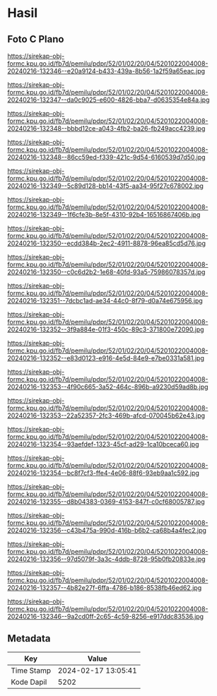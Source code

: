 # Hasil

## Foto C Plano

https://sirekap-obj-formc.kpu.go.id/fb7d/pemilu/pdpr/52/01/02/20/04/5201022004008-20240216-132346--e20a9124-b433-439a-8b56-1a2f59a65eac.jpg

https://sirekap-obj-formc.kpu.go.id/fb7d/pemilu/pdpr/52/01/02/20/04/5201022004008-20240216-132347--da0c9025-e600-4826-bba7-d0635354e84a.jpg

https://sirekap-obj-formc.kpu.go.id/fb7d/pemilu/pdpr/52/01/02/20/04/5201022004008-20240216-132348--bbbd12ce-a043-4fb2-ba26-fb249acc4239.jpg

https://sirekap-obj-formc.kpu.go.id/fb7d/pemilu/pdpr/52/01/02/20/04/5201022004008-20240216-132348--86cc59ed-f339-421c-9d54-6160539d7d50.jpg

https://sirekap-obj-formc.kpu.go.id/fb7d/pemilu/pdpr/52/01/02/20/04/5201022004008-20240216-132349--5c89d128-bb14-43f5-aa34-95f27c678002.jpg

https://sirekap-obj-formc.kpu.go.id/fb7d/pemilu/pdpr/52/01/02/20/04/5201022004008-20240216-132349--1f6cfe3b-8e5f-4310-92b4-16516867406b.jpg

https://sirekap-obj-formc.kpu.go.id/fb7d/pemilu/pdpr/52/01/02/20/04/5201022004008-20240216-132350--ecdd384b-2ec2-4911-8878-96ea85cd5d76.jpg

https://sirekap-obj-formc.kpu.go.id/fb7d/pemilu/pdpr/52/01/02/20/04/5201022004008-20240216-132350--c0c6d2b2-1e68-40fd-93a5-75986078357d.jpg

https://sirekap-obj-formc.kpu.go.id/fb7d/pemilu/pdpr/52/01/02/20/04/5201022004008-20240216-132351--7dcbc1ad-ae34-44c0-8f79-d0a74e675956.jpg

https://sirekap-obj-formc.kpu.go.id/fb7d/pemilu/pdpr/52/01/02/20/04/5201022004008-20240216-132352--3f9a884e-01f3-450c-89c3-371800e72090.jpg

https://sirekap-obj-formc.kpu.go.id/fb7d/pemilu/pdpr/52/01/02/20/04/5201022004008-20240216-132352--e83d0123-e916-4e5d-84e9-e7be0331a581.jpg

https://sirekap-obj-formc.kpu.go.id/fb7d/pemilu/pdpr/52/01/02/20/04/5201022004008-20240216-132353--4f90c665-3a52-464c-896b-a9230d59ad8b.jpg

https://sirekap-obj-formc.kpu.go.id/fb7d/pemilu/pdpr/52/01/02/20/04/5201022004008-20240216-132353--22a52357-2fc3-469b-afcd-070045b62e43.jpg

https://sirekap-obj-formc.kpu.go.id/fb7d/pemilu/pdpr/52/01/02/20/04/5201022004008-20240216-132354--93aefdef-1323-45cf-ad29-1ca10bceca60.jpg

https://sirekap-obj-formc.kpu.go.id/fb7d/pemilu/pdpr/52/01/02/20/04/5201022004008-20240216-132354--bc8f7cf3-ffe4-4e06-88f6-93eb9aa1c592.jpg

https://sirekap-obj-formc.kpu.go.id/fb7d/pemilu/pdpr/52/01/02/20/04/5201022004008-20240216-132355--d8b04383-0369-4153-847f-c0cf68005787.jpg

https://sirekap-obj-formc.kpu.go.id/fb7d/pemilu/pdpr/52/01/02/20/04/5201022004008-20240216-132356--c43b475a-990d-416b-b6b2-ca68b4a4fec2.jpg

https://sirekap-obj-formc.kpu.go.id/fb7d/pemilu/pdpr/52/01/02/20/04/5201022004008-20240216-132356--97d5079f-3a3c-4ddb-8728-95b0fb20833e.jpg

https://sirekap-obj-formc.kpu.go.id/fb7d/pemilu/pdpr/52/01/02/20/04/5201022004008-20240216-132357--4b82e27f-6ffa-4786-b186-8538fb46ed62.jpg

https://sirekap-obj-formc.kpu.go.id/fb7d/pemilu/pdpr/52/01/02/20/04/5201022004008-20240216-132346--9a2cd0ff-2c65-4c59-8256-e917ddc83536.jpg


## Metadata

| Key        | Value               |
| ---------- | ------------------- |
| Time Stamp | 2024-02-17 13:05:41 |
| Kode Dapil | 5202                |



